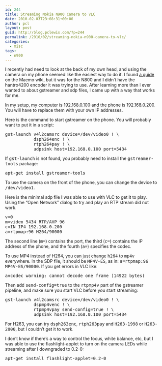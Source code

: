 ```yaml
---
id: 244
title: Streaming Nokia N900 Camera to VLC
date: 2010-02-03T23:08:31+00:00
author: pcl
layout: post
guid: http://blog.pclewis.com/?p=244
permalink: /2010/02/streaming-nokia-n900-camera-to-vlc/
categories:
  - misc
tags:
  - n900
---
```

I recently had need to look at the back of my own head, and using the camera on my phone seemed like the easiest way to do it. I found [a guide](http://wiki.maemo.org/Streaming_video_from_built-in_webcam) on the Maemo wiki, but it was for the N800 and I didn&#8217;t have the hantro4200 encoder it was trying to use. After learning more than I ever wanted to about gstreamer and sdp files, I came up with a way that works for me.

In my setup, my computer is 192.168.0.100 and the phone is 192.168.0.200. You will have to replace them with your own IP addresses.

Here is the command to start gstreamer on the phone. You will probably want to put it in a script:

<pre class="brush: bash; title: ; notranslate" title="">gst-launch v4l2camsrc device=/dev/video0 ! \
           dsph264enc ! \
           rtph264pay ! \
           udpsink host=192.168.0.100 port=5434
</pre>

If <tt>gst-launch</tt> is not found, you probably need to install the <tt>gstreamer-tools</tt> package:

<pre class="brush: plain; light: true; title: ; notranslate" title="">apt-get install gstreamer-tools</pre>

To use the camera on the front of the phone, you can change the device to <tt>/dev/video1</tt>.

Here is the minimal sdp file I was able to use with VLC to get it to play. Using the &#8220;Open Network&#8221; dialog to try and play an RTP stream did not work.

<pre class="brush: plain; title: ; notranslate" title="">v=0
m=video 5434 RTP/AVP 96
c=IN IP4 192.168.0.200
a=rtpmap:96 H264/90000
</pre>

The second line (<tt>m=</tt>) contains the port, the third (<tt>c=</tt>) contains the IP address of the phone, and the fourth (<tt>a=</tt>) specifies the codec.

To use MP4 instead of H264, you can just change <tt>h264</tt> to <tt>mp4v</tt> everywhere. In the SDP file, it should be <tt>MP4V-ES</tt>, as in: <tt>a=rtpmap:96 MP4V-ES/90000</tt>. If you get errors in VLC like:

<pre class="brush: plain; light: true; title: ; notranslate" title="">avcodec warning: cannot decode one frame (14922 bytes)</pre>

Then add <tt>send-config=true</tt> to the <tt>rtpmp4v</tt> part of the gstreamer pipeline, and make sure you start VLC before you start streaming:

<pre class="brush: bash; title: ; notranslate" title="">gst-launch v4l2camsrc device=/dev/video0 ! \
           dspmp4venc ! \
           rtpmp4vpay send-config=true ! \
           udpsink host=192.168.0.100 port=5434
</pre>

For H263, you can try <tt>dsph263enc</tt>, <tt>rtph263pay</tt> and <tt>H263-1998</tt> or <tt>H263-2000</tt>, but I couldn&#8217;t get it to work.

I don&#8217;t know if there&#8217;s a way to control the focus, white balance, etc, but I was able to use the flashlight-applet to turn on the camera LEDs while streaming after I downgraded to 0.2-0:

<pre class="brush: plain; light: true; title: ; notranslate" title="">apt-get install flashlight-applet=0.2-0</pre>